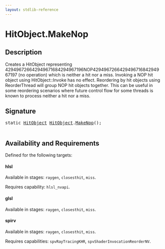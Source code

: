 ```yaml
---
layout: stdlib-reference
---
```


# HitObject\.MakeNop

## Description

Creates a HitObject representing 429496726642949671684294967196NOP429496726642949671684294967197 (no operation) which is neither a hit nor a miss. Invoking a
NOP hit object using HitObject::Invoke has no effect. Reordering by hit objects using
ReorderThread will group NOP hit objects together. This can be useful in some reordering
scenarios where future control flow for some threads is known to process neither a hit nor a
miss.




## Signature 

<pre>
<span class='code_keyword'>static</span> <a href="/stdlib-reference/types/HitObject/index" class="code_type">HitObject</a> <a href="/stdlib-reference/types/HitObject/index" class="code_type">HitObject</a>.<a href="/stdlib-reference/types/HitObject/MakeNop">MakeNop</a>();

</pre>

## Availability and Requirements

Defined for the following targets:

#### hlsl
Available in stages: `raygen`, `closesthit`, `miss`.

Requires capability: `hlsl_nvapi`.
#### glsl
Available in stages: `raygen`, `closesthit`, `miss`.

#### spirv
Available in stages: `raygen`, `closesthit`, `miss`.

Requires capabilities: `spvRayTracingKHR`, `spvShaderInvocationReorderNV`.


